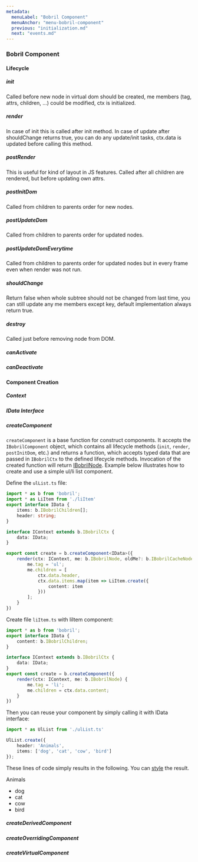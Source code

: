 ```yaml
---
metadata:
  menuLabel: "Bobril Component"
  menuAnchor: "menu-bobril-component"
  previous: "initialization.md"
  next: "events.md"
---
```


<h3 id='menu-bobril-component'>Bobril Component</h3>

#### Lifecycle
##### init
Called before new node in virtual dom should be created, me members (tag, attrs, children, ...) could be modified, ctx is initialized.
##### render
In case of init this is called after init method. In case of update after shouldChange returns true, you can do any update/init tasks, ctx.data is updated before calling this method.
##### postRender
This is useful for kind of layout in JS features. Called after all children are rendered, but before updating own attrs.
##### postInitDom
Called from children to parents order for new nodes.
##### postUpdateDom
Called from children to parents order for updated nodes.
##### postUpdateDomEverytime
Called from children to parents order for updated nodes but in every frame even when render was not run.
##### shouldChange
Return false when whole subtree should not be changed from last time, you can still update any me members except key, default implementation always return true.
##### destroy
Called just before removing node from DOM.
##### canActivate
##### canDeactivate

#### Component Creation
##### Context
##### IData Interface
##### createComponent
`createComponent` is a base function for construct components. It accepts the `IBobrilComponent` object, which contains all lifecycle methods (`init`, `render`, `postInitDom`, etc.) and returns a function, which accepts typed data that are passed in `IBobrilCtx` to the defined lifecycle methods. Invocation of the created function will return [IBobrilNode](#createcomponent).
Example below illustrates how to create and use a simple ul/li list component.  

Define the `ulList.ts` file:
```typescript
import * as b from 'bobril';
import * as LiItem from './liItem'
export interface IData {
    items: b.IBobrilChildren[];
    header: string;
}

interface IContext extends b.IBobrilCtx {
    data: IData;
}

export const create = b.createComponent<IData>({
    render(ctx: IContext, me: b.IBobrilNode, oldMe?: b.IBobrilCacheNode) {
        me.tag = 'ul';
        me.children = [
            ctx.data.header,
            ctx.data.items.map(item => LiItem.create({
                content: item
            }))
        ];
    }
})
```
Create file `liItem.ts` with liItem component:
```typescript
import * as b from 'bobril';
export interface IData {
    content: b.IBobrilChildren;
}

interface IContext extends b.IBobrilCtx {
    data: IData;
}
export const create = b.createComponent({
    render(ctx: IContext, me: b.IBobrilNode) {
        me.tag = 'li';
        me.children = ctx.data.content;
    }
})
```
Then you can reuse your component by simply calling it with IData interface:
```typescript
import * as UlList from './ulList.ts'

UlList.create({
    header: 'Animals',
    items: ['dog', 'cat', 'cow', 'bird']
});
```
These lines of code simply results in the following. You can [style](#style) the result.  
  
Animals
* dog
* cat
* cow
* bird


##### createDerivedComponent
##### createOverridingComponent
##### createVirtualComponent
